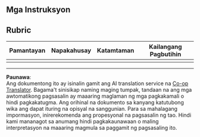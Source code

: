 <!--
CO_OP_TRANSLATOR_METADATA:
{
  "original_hash": "5ae7654f519ae831179409dc8e528055",
  "translation_date": "2025-08-27T23:23:18+00:00",
  "source_file": "6-consumer/lessons/1-speech-recognition/assignment.md",
  "language_code": "tl"
}
-->
## Mga Instruksyon

## Rubric

| Pamantayan | Napakahusay | Katamtaman | Kailangang Pagbutihin |
| -------- | --------- | -------- | ----------------- |
| |  |  |  |

---

**Paunawa**:  
Ang dokumentong ito ay isinalin gamit ang AI translation service na [Co-op Translator](https://github.com/Azure/co-op-translator). Bagama't sinisikap naming maging tumpak, tandaan na ang mga awtomatikong pagsasalin ay maaaring maglaman ng mga pagkakamali o hindi pagkakatugma. Ang orihinal na dokumento sa kanyang katutubong wika ang dapat ituring na opisyal na sanggunian. Para sa mahalagang impormasyon, inirerekomenda ang propesyonal na pagsasalin ng tao. Hindi kami mananagot sa anumang hindi pagkakaunawaan o maling interpretasyon na maaaring magmula sa paggamit ng pagsasaling ito.